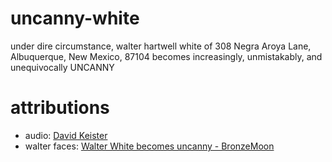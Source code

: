 # uncanny-white

under dire circumstance, walter hartwell white of 308 Negra Aroya Lane, Albuquerque, New Mexico, 87104 becomes increasingly, unmistakably, and unequivocally UNCANNY

# attributions

- audio: [David Keister](https://www.youtube.com/channel/UC1FAgoB6mUU6LnrjVVotzxw)
- walter faces: [Walter White becomes uncanny - BronzeMoon](https://www.youtube.com/watch?v=KklEiZOuGc0)

